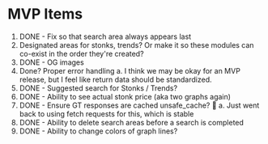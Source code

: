 # MVP Items

1. DONE - Fix so that search area always appears last
2. Designated areas for stonks, trends? Or make it so these modules can co-exist in the order they're created?
3. DONE - OG images
4. Done? Proper error handling
   a. I think we may be okay for an MVP release, but I feel like return data should be standardized.
5. DONE - Suggested search for Stonks / Trends?
6. DONE - Ability to see actual stonk price (aka two graphs again)
7. DONE - Ensure GT responses are cached unsafe_cache? :thinking:
   a. Just went back to using fetch requests for this, which is stable
8. DONE - Ability to delete search areas before a search is completed
9. DONE - Ability to change colors of graph lines?
